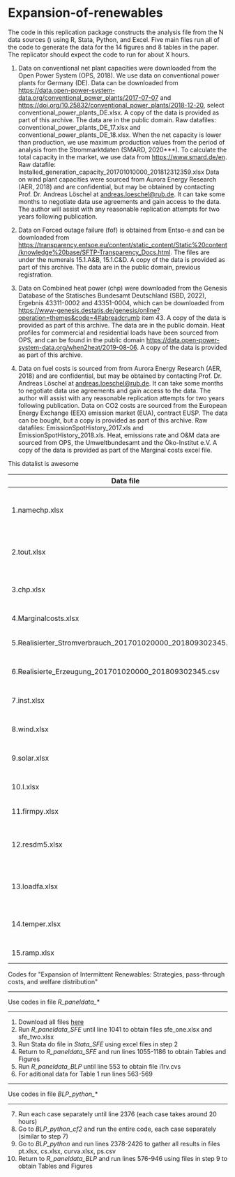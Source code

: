 # Expansion-of-renewables
The code in this replication package constructs the analysis file from the N data sources () using R, Stata, Python, and Excel. Five main files run all of the code to generate the data for the 14 figures and 8 tables in the paper. The replicator should expect the code to run for about X hours.

1. Data on conventional net plant capacities were downloaded from the Open Power System (OPS, 2018). We use data on conventional power plants for Germany (DE). Data can be downloaded from https://data.open-power-system-data.org/conventional_power_plants/2017-07-07 and https://doi.org/10.25832/conventional_power_plants/2018-12-20, select conventional_power_plants_DE.xlsx. A copy of the data is provided as part of this archive. The data are in the public domain.
Raw datafiles: conventional_power_plants_DE_17.xlsx and conventional_power_plants_DE_18.xlsx. When the net capacity is lower than production, we use maximum production values from the period of analysis from the Strommarktdaten (SMARD, 2020***). To calculate the total capacity in the market, we use data from https://www.smard.de/en. Raw datafile: Installed_generation_capacity_201701010000_201812312359.xlsx
Data on wind plant capacities were sourced from Aurora Energy Research (AER, 2018) and are confidential, but may be obtained by contacting Prof. Dr. Andreas Löschel at andreas.loeschel@rub.de. It can take some months to negotiate data use agreements and gain access to the data. The author will assist with any reasonable replication attempts for two years following publication.

2. Data on Forced outage failure (fof) is obtained from Entso-e and can be downloaded from https://transparency.entsoe.eu/content/static_content/Static%20content/knowledge%20base/SFTP-Transparency_Docs.html. The files are under the numerals 15.1.A&B, 15.1.C&D. A copy of the data is provided as part of this archive. The data are in the public domain, previous registration.

3. Data on Combined heat power (chp) were downloaded from the Genesis Database of the Statisches Bundesamt Deutschland (SBD, 2022), Ergebnis 43311-0002 and 43351-0004, which can be downloaded from https://www-genesis.destatis.de/genesis/online?operation=themes&code=4#abreadcrumb item 43. A copy of the data is provided as part of this archive. The data are in the public domain.
Heat profiles for commercial and residential loads have been sourced from OPS, and can be found in the public domain https://data.open-power-system-data.org/when2heat/2019-08-06. A copy of the data is provided as part of this archive. 

4. Data on fuel costs is sourced from from Aurora Energy Research (AER, 2018) and are confidential, but may be obtained by contacting Prof. Dr. Andreas Löschel at andreas.loeschel@rub.de. It can take some months to negotiate data use agreements and gain access to the data. The author will assist with any reasonable replication attempts for two years following publication. Data on CO2 costs are sourced from the European Energy Exchange (EEX) emission market (EUA), contract EUSP. The data can be bought, but a copy is provided as part of this archive. Raw datafiles: EmissionSpotHistory_2017.xls and EmissionSpotHistory_2018.xls. Heat, emissions rate and O&M data are sourced from OPS, the Umweltbundesamt and the Öko-Institut e.V. A copy of the data is provided as part of the Marginal costs excel file.




This datalist is awesome 

| Data file                                                  | Type                                           | Source|  Provided                     |
| ---------------------------------------------------------- |------------------------------------------------| ------| ----------------------------- |
| 1.namechp.xlsx                                               |- plant capacitites                             | Combines data from OPS, SMARD and AER   |  yes |  
| 2.tout.xlsx                                                  |- fof per plant                                 | Combines data from Entso-e and 1.       |  yes |
| 3.chp.xlsx                                                   |- chp data: consumption and probabilities       | Combines data from SBD and OPS          |  yes |
| 4.Marginalcosts.xlsx                                         |- fuel and Co2 costs                            |       |                   |
| 5.Realisierter_Stromverbrauch_201701020000_201809302345.csv  |- Actual electricity demand                     |       |                   |
| 6.Realisierte_Erzeugung_201701020000_201809302345.csv        |- Actual electricity production                 |       |                   |
| 7.inst.xlsx                                                  |- prices of electricity, coal, gas, oil         |       |                   |
| 8.wind.xlsx                                                  |- Hourly wind data per plant                    |       |                   |
| 9.solar.xlsx                                                 |- Hourly wind data per plant                    |       |                   |
| 10.I.xlsx                                                     |- Electricity prod per plant                    |       |                   |
| 11.firmpy.xlsx                                                |- firms and plants match                        |       |                   |
| 12.resdm5.xlsx                                                | - Electricity prod per tech, demand, renewables|       |                   |
| 13.loadfa.xlsx                                                |- load factors as actual prod in hour           |       |                   |
| 14.temper.xlsx                                                |- temperatures per plant location               |       |                   |
| 15.ramp.xlsx                                                  |- Ramping costs                                 |       |                   |



Codes for "Expansion of Intermittent Renewables: Strategies, pass-through costs, and welfare distribution"

**************************************************************************************
Use codes in file *R_paneldata_**
**************************************************************************************
1. Download all files [here](https://mega.nz/folder/eckSFQYK#smoBcJIp-vna-XvnHdCZQg)
2. Run *R_paneldata_SFE* until line 1041 to obtain files sfe_one.xlsx and sfe_two.xlsx
3. Run Stata do file in *Stata_SFE* using excel files in step 2
4. Return to *R_paneldata_SFE* and run lines 1055-1186 to obtain Tables and Figures
5. Run *R_paneldata_BLP* until line 553 to obtain file i1rv.cvs
6. For aditional data for Table 1 run lines 563-569

**************************************************************************************
Use codes in file *BLP_python_**
**************************************************************************************
7. Run each case separately until line 2376 (each case takes around 20 hours)
8. Go to *BLP_python_cf2* and run the entire code, each case separately (similar to step 7)
9. Go to *BLP_python* and run lines 2378-2426 to gather all results in files pt.xlsx, cs.xlsx, curva.xlsx, ps.csv
10. Return to *R_paneldata_BLP* and run lines 576-946 using files in step 9 to obtain Tables and Figures
